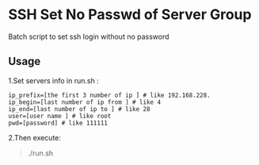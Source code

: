 # SSH Set No Passwd of Server Group
Batch script to set ssh login without no password

## Usage

1.Set servers info in run.sh :
```
ip_prefix=[the first 3 number of ip ] # like 192.168.228. 
ip_begin=[last number of ip from ] # like 4 
ip_end=[last number of ip to ] # like 28 
user=[user name ] # like root 
pwd=[password] # like 111111 
```
2.Then execute:

>./run.sh
